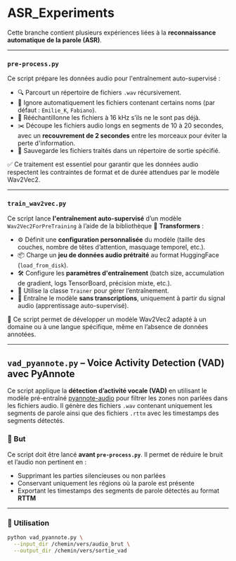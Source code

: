 # ASR_Experiments
Cette branche contient plusieurs expériences liées à la **reconnaissance automatique de la parole (ASR)**.

---

### `pre-process.py`

Ce script prépare les données audio pour l'entraînement auto-supervisé :

- 🔍 Parcourt un répertoire de fichiers `.wav` récursivement.
- 🚫 Ignore automatiquement les fichiers contenant certains noms (par défaut : `Emilie_K`, `Fabiano`).
- 🔄 Rééchantillonne les fichiers à 16 kHz s’ils ne le sont pas déjà.
- ✂️ Découpe les fichiers audio longs en segments de 10 à 20 secondes, avec un **recouvrement de 2 secondes** entre les morceaux pour éviter la perte d'information.
- 💾 Sauvegarde les fichiers traités dans un répertoire de sortie spécifié.

✅ Ce traitement est essentiel pour garantir que les données audio respectent les contraintes de format et de durée attendues par le modèle Wav2Vec2.

---
### `train_wav2vec.py`

Ce script lance **l'entraînement auto-supervisé** d’un modèle `Wav2Vec2ForPreTraining` à l’aide de la bibliothèque 🤗 **Transformers** :

- ⚙️ Définit une **configuration personnalisée** du modèle (taille des couches, nombre de têtes d’attention, masquage temporel, etc.).
- 📦 Charge un **jeu de données audio prétraité** au format HuggingFace (`load_from_disk`).
- 🛠️ Configure les **paramètres d'entraînement** (batch size, accumulation de gradient, logs TensorBoard, précision mixte, etc.).
- 🚀 Utilise la classe `Trainer` pour gérer l’entraînement.
- 🧠 Entraîne le modèle **sans transcriptions**, uniquement à partir du signal audio (apprentissage auto-supervisé).

🎯 Ce script permet de développer un modèle Wav2Vec2 adapté à un domaine ou à une langue spécifique, même en l’absence de données annotées.

---
## `vad_pyannote.py` – Voice Activity Detection (VAD) avec PyAnnote

Ce script applique la **détection d’activité vocale (VAD)** en utilisant le modèle pré-entraîné [pyannote-audio](https://github.com/pyannote/pyannote-audio) pour filtrer les zones non parlées dans les fichiers audio. Il génère des fichiers `.wav` contenant uniquement les segments de parole ainsi que des fichiers `.rttm` avec les timestamps des segments détectés. 

### 📌 But

Ce script doit être lancé **avant `pre-process.py`**. Il permet de réduire le bruit et l’audio non pertinent en :
- Supprimant les parties silencieuses ou non parlées
- Conservant uniquement les régions où la parole est présente
- Exportant les timestamps des segments de parole détectés au format **RTTM**

---
### 🚀 Utilisation

```bash
python vad_pyannote.py \
  --input_dir /chemin/vers/audio_brut \
  --output_dir /chemin/vers/sortie_vad

